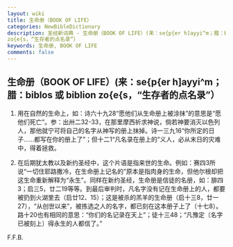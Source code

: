 ```yaml
---
layout: wiki
title: 生命册（BOOK OF LIFE）
categories: NewBibleDictionary
description: 圣经新词典 - 生命册（BOOK OF LIFE）(来：se{p{er h]ayyi^m；腊：biblos 或 biblion
zo{e{s，“生存者的点名录”）
keywords: 生命册, BOOK OF LIFE
comments: false
---
```


## 生命册（BOOK OF LIFE）(来：se{p{er h]ayyi^m；腊：biblos 或 biblion zo{e{s，“生存者的点名录”）

1. 用在自然的生命上，如：诗六十九28“愿他们从生命册上被涂抹”的意思是“愿他们死亡”。参：出卅二32-33，在那里摩西祈求神说，倘若神要消灭以色列人，那他就宁可将自己的名字从神写的册上抹掉。诗一三九16“你所定的日子……都写在你的册上了”；但十二1“凡名录在册上的”义人，必从末日的灾难中，得着拯救。

2. 在后期犹太教以及新约圣经中，这个片语是指来世的生命。例如：赛四3所说“一切住耶路撒冷，在生命册上记名的”原本是指肉身的生命，但他尔根却把这生命重新解释为“永生”。同样在新约圣经，生命册是信徒的名册，如：腓四3；启三5，廿二19等等。到最后审判时，凡名字没有记在生命册上的人，都要被扔到火湖里去（启廿12、15）；这是被杀的羔羊的生命册（启十三8，廿一27），“从创世以来”，被拣选之人的名字，都已刻在这本册子上了（十七8）。路十20也有相同的意思：“你们的名记录在天上”；徒十三48；“凡豫定〔名字已被刻上〕得永生的人都信了。”

F.F.B.






